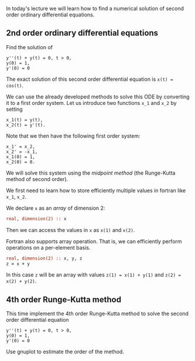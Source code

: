 In today's lecture we will learn how to find a numerical solution of
second order ordinary differential equations.

## 2nd order ordinary differential equations

Find the solution of

```
y''(t) + y(t) = 0, t > 0,
y(0) = 1,
y'(0) = 0
```

The exact solution of this second order differential equation is `x(t) =
cos(t)`.

We can use the already developed methods to solve this ODE by converting
it to a first order system. Let us introduce two functions `x_1` and
`x_2` by setting

```
x_1(t) = y(t),
x_2(t) = y'(t).
```

Note that we then have the following first order system:

```
x_1' = x_2,
x_2' = -x_1,
x_1(0) = 1,
x_2(0) = 0.
```

We will solve this system using the _midpoint method_ (the Runge-Kutta
method of second order).

We first need to learn how to store efficiently multiple values in
fortran like `x_1`, `x_2`.

We declare `x` as an _array_ of dimension 2:

```fortran
real, dimension(2) :: x
```

Then we can access the values in `x` as `x(1)` and `x(2)`.

Fortran also supports array operation. That is, we can efficiently
perform operations on a per-element basis.

```fortran
real, dimension(2) :: x, y, z
z = x + y
```

In this case `z` will be an array with values `z(1) = x(1) + y(1)` and
`z(2) = x(2) + y(2)`.


## 4th order Runge-Kutta method

This time implement the 4th order Runge-Kutta method to solve the second
order differential equation

```
y''(t) + y(t) = 0, t > 0,
y(0) = 1,
y'(0) = 0
```

Use gnuplot to estimate the order of the method.

